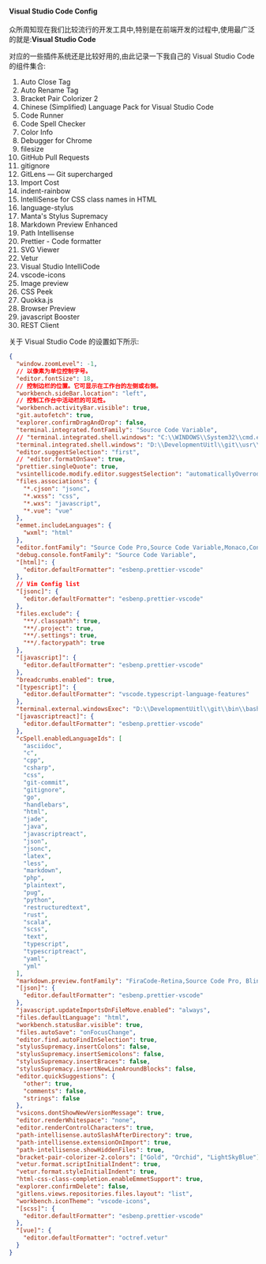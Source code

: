 #### Visual Studio Code Config

众所周知现在我们比较流行的开发工具中,特别是在前端开发的过程中,使用最广泛的就是:**Visual Studio Code**

对应的一些插件系统还是比较好用的,由此记录一下我自己的 Visual Studio Code 的组件集合:

1. Auto Close Tag
2. Auto Rename Tag
3. Bracket Pair Colorizer 2
4. Chinese (Simplified) Language Pack for Visual Studio Code
5. Code Runner
6. Code Spell Checker
7. Color Info
8. Debugger for Chrome
9. filesize
10. GitHub Pull Requests
11. gitignore
12. GitLens — Git supercharged
13. Import Cost
14. indent-rainbow
15. IntelliSense for CSS class names in HTML
16. language-stylus
17. Manta's Stylus Supremacy
18. Markdown Preview Enhanced
19. Path Intellisense
20. Prettier - Code formatter
21. SVG Viewer
22. Vetur
23. Visual Studio IntelliCode
24. vscode-icons
25. Image preview
26. CSS Peek
27. Quokka.js
28. Browser Preview
29. javascript Booster
30. REST Client

关于 Visual Studio Code 的设置如下所示:

```json
{
  "window.zoomLevel": -1,
  // 以像素为单位控制字号。
  "editor.fontSize": 18,
  // 控制边栏的位置。它可显示在工作台的左侧或右侧。
  "workbench.sideBar.location": "left",
  // 控制工作台中活动栏的可见性。
  "workbench.activityBar.visible": true,
  "git.autofetch": true,
  "explorer.confirmDragAndDrop": false,
  "terminal.integrated.fontFamily": "Source Code Variable",
  // "terminal.integrated.shell.windows": "C:\\WINDOWS\\System32\\cmd.exe",
  "terminal.integrated.shell.windows": "D:\\DevelopmentUitl\\git\\usr\\bin\\bash.exe",
  "editor.suggestSelection": "first",
  // "editor.formatOnSave": true,
  "prettier.singleQuote": true,
  "vsintellicode.modify.editor.suggestSelection": "automaticallyOverrodeDefaultValue",
  "files.associations": {
    "*.cjson": "jsonc",
    "*.wxss": "css",
    "*.wxs": "javascript",
    "*.vue": "vue"
  },
  "emmet.includeLanguages": {
    "wxml": "html"
  },
  "editor.fontFamily": "Source Code Pro,Source Code Variable,Monaco,Consolas,Menlo, 'Courier New', monospace",
  "debug.console.fontFamily": "Source Code Variable",
  "[html]": {
    "editor.defaultFormatter": "esbenp.prettier-vscode"
  },
  // Vim Config list
  "[jsonc]": {
    "editor.defaultFormatter": "esbenp.prettier-vscode"
  },
  "files.exclude": {
    "**/.classpath": true,
    "**/.project": true,
    "**/.settings": true,
    "**/.factorypath": true
  },
  "[javascript]": {
    "editor.defaultFormatter": "esbenp.prettier-vscode"
  },
  "breadcrumbs.enabled": true,
  "[typescript]": {
    "editor.defaultFormatter": "vscode.typescript-language-features"
  },
  "terminal.external.windowsExec": "D:\\DevelopmentUitl\\git\\bin\\bash.exe",
  "[javascriptreact]": {
    "editor.defaultFormatter": "esbenp.prettier-vscode"
  },
  "cSpell.enabledLanguageIds": [
    "asciidoc",
    "c",
    "cpp",
    "csharp",
    "css",
    "git-commit",
    "gitignore",
    "go",
    "handlebars",
    "html",
    "jade",
    "java",
    "javascriptreact",
    "json",
    "jsonc",
    "latex",
    "less",
    "markdown",
    "php",
    "plaintext",
    "pug",
    "python",
    "restructuredtext",
    "rust",
    "scala",
    "scss",
    "text",
    "typescript",
    "typescriptreact",
    "yaml",
    "yml"
  ],
  "markdown.preview.fontFamily": "FiraCode-Retina,Source Code Pro, BlinkMacSystemFont, 'Ubuntu', 'Droid Sans', sans-serif",
  "[json]": {
    "editor.defaultFormatter": "esbenp.prettier-vscode"
  },
  "javascript.updateImportsOnFileMove.enabled": "always",
  "files.defaultLanguage": "html",
  "workbench.statusBar.visible": true,
  "files.autoSave": "onFocusChange",
  "editor.find.autoFindInSelection": true,
  "stylusSupremacy.insertColons": false,
  "stylusSupremacy.insertSemicolons": false,
  "stylusSupremacy.insertBraces": false,
  "stylusSupremacy.insertNewLineAroundBlocks": false,
  "editor.quickSuggestions": {
    "other": true,
    "comments": false,
    "strings": false
  },
  "vsicons.dontShowNewVersionMessage": true,
  "editor.renderWhitespace": "none",
  "editor.renderControlCharacters": true,
  "path-intellisense.autoSlashAfterDirectory": true,
  "path-intellisense.extensionOnImport": true,
  "path-intellisense.showHiddenFiles": true,
  "bracket-pair-colorizer-2.colors": ["Gold", "Orchid", "LightSkyBlue"],
  "vetur.format.scriptInitialIndent": true,
  "vetur.format.styleInitialIndent": true,
  "html-css-class-completion.enableEmmetSupport": true,
  "explorer.confirmDelete": false,
  "gitlens.views.repositories.files.layout": "list",
  "workbench.iconTheme": "vscode-icons",
  "[scss]": {
    "editor.defaultFormatter": "esbenp.prettier-vscode"
  },
  "[vue]": {
    "editor.defaultFormatter": "octref.vetur"
  }
}
```

